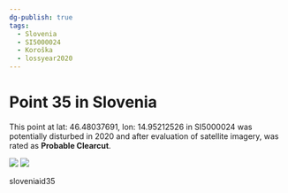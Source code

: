 ```yaml
---
dg-publish: true
tags:
  - Slovenia
  - SI5000024
  - Koroška
  - lossyear2020
---
```


# Point 35 in Slovenia

This point at lat: 46.48037691, lon: 14.95212526 in SI5000024 was potentially disturbed in 2020 and after evaluation of satellite imagery, was rated as **Probable Clearcut**.

<div class='juxtapose' data-showcredits='false'>
<img src='https://baserow-backend-production20240528124524339000000001.s3.amazonaws.com/user_files/3djMyhmp9VdaI7d2AttTHFf8AgKkqVwM_134105d7647592f3b5dd161a12038bdc6f54053dedbcc23d027b8232d4437d86.png' data-label='March 2019' />
<img src='https://baserow-backend-production20240528124524339000000001.s3.amazonaws.com/user_files/Zc7trDFQP2sl7WIgFggyJgUKSJUXjjiX_ef96af4971e89debfd5efac9c0bea45eddc313a96b2c249b772d6de0cf91ac2d.png' data-label='March 2021' />
</div>

sloveniaid35